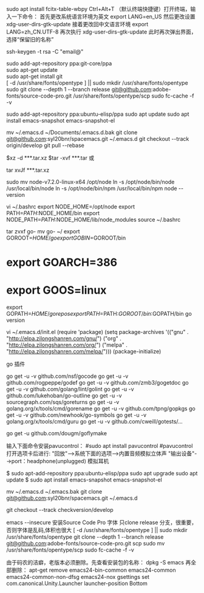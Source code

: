 sudo apt install fcitx-table-wbpy
Ctrl+Alt+T （默认终端快捷键）打开终端，输入一下命令：
首先更改系统语言环境为英文
export LANG=en_US
然后更改设置
xdg-user-dirs-gtk-update
接着更改回中文语言环境
export LANG=zh_CN.UTF-8
再次执行
xdg-user-dirs-gtk-update
此时再次弹出界面，选择“保留旧的名称”


ssh-keygen -t rsa -C "email@"

sudo add-apt-repository ppa:git-core/ppa  
sudo apt-get update  
sudo apt-get install git  
[ -d /usr/share/fonts/opentype ] || sudo mkdir /usr/share/fonts/opentype
sudo git clone --depth 1 --branch release git@github.com:adobe-fonts/source-code-pro.git /usr/share/fonts/opentype/scp
sudo fc-cache -f -v
 
sudo add-apt-repository ppa:ubuntu-elisp/ppa
sudo apt update
sudo apt install emacs-snapshot emacs-snapshot-el

mv ~/.emacs.d ~/Documents/.emacs.d.bak
git clone git@github.com:syl20bnr/spacemacs.git ~/.emacs.d
git checkout --track origin/develop
git pull --rebase

$xz -d ***.tar.xz
$tar -xvf  ***.tar 或

 tar xvJf  ***.tar.xz

sudo mv node-v7.2.0-linux-x64 /opt/node
ln -s /opt/node/bin/node /usr/local/bin/node
ln -s /opt/node/bin/npm /usr/local/bin/npm
node --version

vi ~/.bashrc
export NODE_HOME=/opt/node
export PATH=$PATH:$NODE_HOME/bin
export NODE_PATH=$PATH:$NODE_HOME/lib/node_modules
source ~/.bashrc


tar zvxf go-
mv go- ~/
export GOROOT=$HOME/go
export GOBIN=$GOROOT/bin
# export GOARCH=386
# export GOOS=linux
export GOPATH=$HOME/gorepos
export PATH=$PATH:$GOROOT/bin:$GOPATH/bin
go version

vi ~/.emacs.d/init.el
(require 'package)
(setq package-archives '(("gnu"   . "http://elpa.zilongshanren.com/gnu/")
                         ("org"   . "http://elpa.zilongshanren.com/org/")
                         ("melpa" . "http://elpa.zilongshanren.com/melpa/")))
(package-initialize)

go 插件

go get -u -v github.com/nsf/gocode
go get -u -v github.com/rogpeppe/godef
go get -u -v github.com/zmb3/gogetdoc
go get -u -v github.com/golang/lint/golint
go get -u -v github.com/lukehoban/go-outline
go get -u -v sourcegraph.com/sqs/goreturns
go get -u -v golang.org/x/tools/cmd/gorename
go get -u -v github.com/tpng/gopkgs
go get -u -v github.com/newhook/go-symbols
go get -u -v golang.org/x/tools/cmd/guru
go get -u -v github.com/cweill/gotests/...


go get -u github.com/dougm/goflymake

输入下面命令安装pavucontrol：
 #sudo apt install pavucontrol
#pavucontrol
打开选项卡后进行:
"回放"-->系统下面的选项-->内置音频模拟立体声
"输出设备"-->port：headphone(unplugged) 模拟耳机

$ sudo apt-add-repository ppa:ubuntu-elisp/ppa
sudo apt upgrade
sudo apt update
$ sudo apt install emacs-snapshot emacs-snapshot-el

mv ~/.emacs.d ~/.emacs.bak
git clone git@github.com:syl20bnr/spacemacs.git ~/.emacs.d

git checkout --track checkversion/develop

emacs --insecure
安装Source Code Pro 字体
只clone release 分支，很重要，否则字体是乱码,体积也很大
[ -d /usr/share/fonts/opentype ] || sudo mkdir /usr/share/fonts/opentype
git clone --depth 1 --branch release git@github.com:adobe-fonts/source-code-pro.git scp 
sudo mv /usr/share/fonts/opentype/scp
sudo fc-cache -f -v

由于码农的洁癖，老版本必须删除。先查看安装包的名称：
dpkg -S emacs
再全部删除：
apt-get remove emacs24-bin-common emacs24-common emacs24-common-non-dfsg emacs24-nox
gsettings set com.canonical.Unity.Launcher launcher-position Bottom
